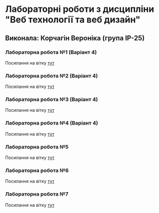 # Лабораторні роботи з дисципліни "Веб технології та веб дизайн"

## Виконала: Корчагін Вероніка (група ІР-25)

### Лабораторна робота №1 (Варіант 4)
Посилання на вітку [тут](https://github.com/nikaakor/weblabs/tree/lab1/web_lab1)

### Лабораторна робота №2 (Варіант 4)
Посилання на вітку [тут](https://github.com/nikaakor/weblabs/tree/lab2/web_lab2)

### Лабораторна робота №3 (Варіант 4)
Посилання на вітку [тут](https://github.com/nikaakor/weblabs/tree/lab3/web_lab3)

### Лабораторна робота №4 (Варіант 4)
Посилання на вітку [тут](https://github.com/nikaakor/weblabs/tree/lab4/web_lab4)

### Лабораторна робота №5
Посилання на вітку [тут](https://github.com/nikaakor/weblabs/tree/lab5)

### Лабораторна робота №6
Посилання на вітку [тут](https://github.com/nikaakor/weblabs/tree/lab6)

### Лабораторна робота №7
Посилання на вітку [тут](https://github.com/nikaakor/weblabs/tree/lab7)
